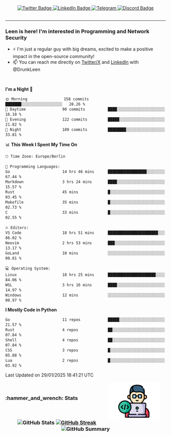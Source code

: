 <div id="badges" align="center">
  <a href="https://twitter.com/DrunkLeen">
    <img src="https://img.shields.io/badge/Twitter-blue?style=for-the-badge&logo=twitter&logoColor=white" alt="Twitter Badge"/>
  </a>
  <a href="https://www.instagram.com/reza.df.x">  
    <img src="https://img.shields.io/badge/LinkedIn-skyblue?style=for-the-badge&logo=LinkedIn&logoColor=black" alt="LinkedIn Badge"/>
  </a>
  <a href="http://telegram.me/rezadfx">
    <img src="https://img.shields.io/badge/Telegram-white?style=for-the-badge&logo=telegram&logoColor=blue" alt=Telegram Badge"/>
  </a>
  <a href="https://discord.com/users/DrunkLeen">
    <img src="https://img.shields.io/badge/Discord-gray?style=for-the-badge&logo=discord&logoColor=white" alt="Discord Badge"/>
  </a>
  <br>
  <img src="https://komarev.com/ghpvc/?username=drunkleen&style=flat-square&color=red" alt=""/>
</div>


---


### <summary><b> Leen is here! I'm interested in Programming and Network Security</b></summary>

- :zap: I'm just a regular guy with big dreams, excited to make a positive impact in the open-source community!
- :mailbox: You can reach me directly on [Twitter/X](https://twitter.com/DrunkLeen) and [LinkedIn](https://www.linkedin.com/in/drunkleen/) with @DrunkLeen

<br>

<!-- <details>
<summary><b>:gear: &nbsp;Git statistics</b></summary>
<br>

[![Top Langs](https://github-readme-stats.vercel.app/api/top-langs/?username=drunkleen&layout=compact&theme=github_dark#gh-dark-mode-only)](https://github.com/drunkleen/github-readme-stats)
[![Top Langs](https://github-readme-stats.vercel.app/api/top-langs/?username=drunkleen&layout=compact&theme=vue#gh-light-mode-only)](https://github.com/drunkleen/github-readme-stats)
[![DrunkLeen's GitHub stats-Dark](https://github-readme-stats.vercel.app/api?username=drunkleen&show_icons=true&theme=github_dark#gh-dark-mode-only)](https://github.com/drunkleen/)
[![DrunkLeen's GitHub stats-Light](https://github-readme-stats.vercel.app/api?username=drunkleen&show_icons=true&theme=vue#gh-light-mode-only)](https://github.com/drunkleen/github-readme-stats)
[![willianrod's wakatime stats](https://github-readme-stats.vercel.app/api/wakatime?username=drunkleen&theme=github_dark#gh-dark-mode-only)](https://github.com/drunkleen/github-readme-stats)
[![willianrod's wakatime stats](https://github-readme-stats.vercel.app/api/wakatime?username=drunkleen&layout=compact&theme=vue#gh-light-mode-only)](https://github.com/drunkleen/github-readme-stats)

</details> -->


<!--START_SECTION:waka-->
**I'm a Night 🦉** 

```text
🌞 Morning                158 commits         ███████░░░░░░░░░░░░░░░░░░   28.26 % 
🌆 Daytime                90 commits          ████░░░░░░░░░░░░░░░░░░░░░   16.10 % 
🌃 Evening                122 commits         █████░░░░░░░░░░░░░░░░░░░░   21.82 % 
🌙 Night                  189 commits         ████████░░░░░░░░░░░░░░░░░   33.81 % 
```


📊 **This Week I Spent My Time On** 

```text
🕑︎ Time Zone: Europe/Berlin

💬 Programming Languages: 
Go                       14 hrs 46 mins      █████████████████░░░░░░░░   67.44 % 
Markdown                 3 hrs 24 mins       ████░░░░░░░░░░░░░░░░░░░░░   15.57 % 
Rust                     45 mins             █░░░░░░░░░░░░░░░░░░░░░░░░   03.45 % 
Makefile                 35 mins             █░░░░░░░░░░░░░░░░░░░░░░░░   02.73 % 
C                        33 mins             █░░░░░░░░░░░░░░░░░░░░░░░░   02.55 % 

🔥 Editors: 
VS Code                  18 hrs 51 mins      ██████████████████████░░░   86.02 % 
Neovim                   2 hrs 53 mins       ███░░░░░░░░░░░░░░░░░░░░░░   13.17 % 
GoLand                   10 mins             ░░░░░░░░░░░░░░░░░░░░░░░░░   00.81 % 

💻 Operating System: 
Linux                    18 hrs 25 mins      █████████████████████░░░░   84.06 % 
WSL                      3 hrs 16 mins       ████░░░░░░░░░░░░░░░░░░░░░   14.97 % 
Windows                  12 mins             ░░░░░░░░░░░░░░░░░░░░░░░░░   00.97 % 
```

**I Mostly Code in Python** 

```text
Go                       11 repos            █████░░░░░░░░░░░░░░░░░░░░   21.57 % 
Rust                     4 repos             ██░░░░░░░░░░░░░░░░░░░░░░░   07.84 % 
Shell                    4 repos             ██░░░░░░░░░░░░░░░░░░░░░░░   07.84 % 
CSS                      3 repos             █░░░░░░░░░░░░░░░░░░░░░░░░   05.88 % 
Lua                      2 repos             █░░░░░░░░░░░░░░░░░░░░░░░░   03.92 % 
```




 Last Updated on 29/01/2025 18:41:21 UTC
<!--END_SECTION:waka-->

<img align='right' height='120' style="margin-right:20px" src='assets/img/programmer.png' alt='Programmer'>


<p align="center">
<br>
<summary><h3><b>:hammer_and_wrench: Stats</b></h3></summary>
<br>

<h3 align="center">
  
![GitHub Stats](http://github-profile-summary-cards.vercel.app/api/cards/stats?username=drunkleen&theme=tokyonight) [![GitHub Streak](https://github-readme-streak-stats.herokuapp.com?user=drunkleen&theme=tokyonight&hide_border=true&date_format=j%20M%5B%20Y%5D&card_width=480)](https://git.io/streak-stats)
![GitHub Summary](http://github-profile-summary-cards.vercel.app/api/cards/profile-details?username=drunkleen&theme=tokyonight)

</h3>
